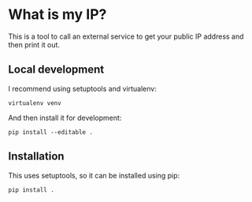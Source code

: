 # What is my IP?

This is a tool to call an external service to get your public IP address and then print it out.

## Local development

I recommend using setuptools and virtualenv:

`virtualenv venv`

And then install it for development:

`pip install --editable .`

## Installation

This uses setuptools, so it can be installed using pip:

`pip install .`
